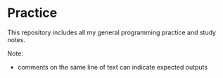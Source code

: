 # Practice

This repository includes all my general programming practice and study notes.

Note: 
  - comments on the same line of text can indicate expected outputs

